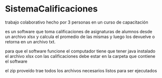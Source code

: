 # SistemaCalificaciones
trabajo colaborativo hecho por 3 personas en un curso de capacitación 

es un software que toma calificaciones de asignaturas de alumnos desde un archivo xlsx y calcula el promedio de las mismas y luego los devuelve o retorna en un archivo txt. 

para que el software funcione el computador tiene que tener java instalado
el archivo xlsx con las calificaciones debe estar en la carpeta que contiene el software

el zip proveído trae todos los archivos necesarios  listos para ser ejecutados 
